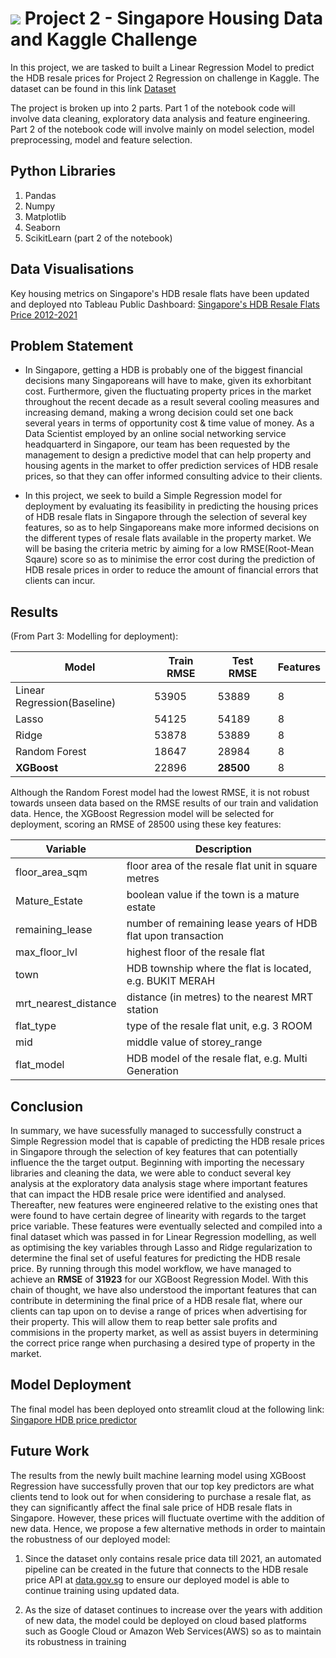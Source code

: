 #  ![](https://ga-dash.s3.amazonaws.com/production/assets/logo-9f88ae6c9c3871690e33280fcf557f33.png) Project 2 - Singapore Housing Data and Kaggle Challenge

In this project, we are tasked to built a Linear Regression Model to predict the HDB resale prices for Project 2 Regression on challenge in Kaggle. The dataset can be found in this link [Dataset](https://www.kaggle.com/competitions/dsi-sg-project-2-regression-challenge-hdb-price/data)

The project is broken up into 2 parts. Part 1 of the notebook code will involve data cleaning, exploratory data analysis and feature engineering. Part 2 of the notebook code will involve mainly on model selection, model preprocessing, model and feature selection.

## Python Libraries

1. Pandas
2. Numpy
3. Matplotlib
4. Seaborn
5. ScikitLearn (part 2 of the notebook)

## Data Visualisations

Key housing metrics on Singapore's HDB resale flats have been updated and deployed nto Tableau Public Dashboard: [Singapore's HDB Resale Flats Price 2012-2021](https://public.tableau.com/app/profile/kenneth.lim7576/viz/GAProject2Dashboard/HDBdashbaord#1)

## Problem Statement

- In Singapore, getting a HDB is probably one of the biggest financial decisions many Singaporeans will have to make, given its exhorbitant cost. Furthermore, given the fluctuating property prices in the market throughout the recent decade as a result several cooling measures and increasing demand, making a wrong decision could set one back several years in terms of opportunity cost & time value of money. As a Data Scientist employed by an online social networking service headquarterd in Singapore, our team has been requested by the management to design a predictive model that can help property and housing agents in the market to offer prediction services of HDB resale prices, so that they can offer informed consulting advice to their clients.

- In this project, we seek to build a Simple Regression model for deployment by evaluating its feasibility in predicting the housing prices of HDB resale flats in Singapore through the selection of several key features, so as to help Singaporeans make more informed decisions on the different types of resale flats available in the property market. We will be basing the criteria metric by aiming for a low RMSE(Root-Mean Sqaure) score so as to minimise the error cost during the prediction of HDB resale prices in order to reduce the amount of financial errors that clients can incur.

## Results

(From Part 3: Modelling for deployment):

| **Model** | **Train RMSE** | **Test RMSE** | **Features** |
| --- | ---| ---| ---|
| Linear Regression(Baseline) | 53905 | 53889 | 8 |
| Lasso | 54125 | 54189 | 8 |
| Ridge | 53878 | 53889 | 8 |
| Random Forest | 18647 | 28984 | 8 |
| **XGBoost** | 22896 | **28500** | 8 |

Although the Random Forest model had the lowest RMSE, it is not robust towards unseen data based on the RMSE results of our train and validation data. Hence, the XGBoost Regression model will be selected for deployment, scoring an RMSE of 28500 using these key features: 

| **Variable** | **Description** |
| -------- | -------- |
| floor_area_sqm | floor area of the resale flat unit in square metres |
| Mature_Estate | boolean value if the town is a mature estate |
| remaining_lease | number of remaining lease years of HDB flat upon transaction |
| max_floor_lvl | highest floor of the resale flat |
| town| HDB township where the flat is located, e.g. BUKIT MERAH |
| mrt_nearest_distance | distance (in metres) to the nearest MRT station |
| flat_type | type of the resale flat unit, e.g. 3 ROOM |
| mid | middle value of storey_range |
| flat_model | HDB model of the resale flat, e.g. Multi Generation |

## Conclusion

In summary, we have sucessfully managed to successfully construct a Simple Regression model that is capable of predicting the HDB resale prices in Singapore through the selection of key features that can potentially influence the the target output. Beginning with importing the necessary libraries and cleaning the data, we were able to conduct several key analysis at the exploratory data analysis stage where important features that can impact the HDB resale price were identified and analysed. Thereafter, new features were engineered relative to the existing ones that were found to have certain degree of linearity with regards to the target price variable. These features were eventually selected and compiled into a final dataset which was passed in for Linear Regression modelling, as well as optimising the key variables through Lasso and Ridge regularization to determine the final set of useful features for predicting the HDB resale price. By running through this model workflow, we have managed to achieve an **RMSE** of **31923** for our XGBoost Regression Model. With this chain of thought, we have also understood the important features that can contribute in determining the final price of a HDB resale flat, where our clients can tap upon on to devise a range of prices when advertising for their property. This will allow them to reap better sale profits and commisions in the property market, as well as assist buyers in determining the correct price range when purchasing a desired type of property in the market.

## Model Deployment

The final model has been deployed onto streamlit cloud at the following link: [Singapore HDB price predictor](https://lzwk16-project-submissions-project-2codehdb-app-ppi023.streamlit.app)

## Future Work

The results from the newly built machine learning model using XGBoost Regression have successfully proven that our top key predictors are what clients tend to look out for when considering to purchase a resale flat, as they can significantly affect the final sale price of HDB resale flats in Singapore. However, these prices will fluctuate overtime with the addition of new data. Hence, we propose a few alternative methods in order to maintain the robustness of our deployed model:

1. Since the dataset only contains resale price data till 2021, an automated pipeline can be created in the future that connects to the HDB resale price API at [data.gov.sg](https://data.gov.sg/dataset/resale-flat-prices) to ensure our deployed model is able to continue training using updated data.

2. As the size of dataset continues to increase over the years with addition of new data, the model could be deployed on cloud based platforms such as Google Cloud or Amazon Web Services(AWS) so as to maintain its robustness in training



